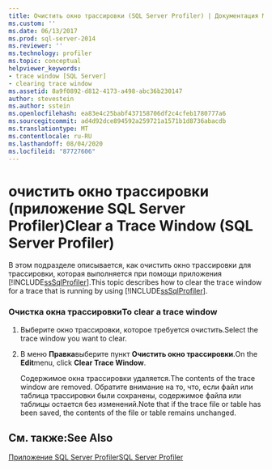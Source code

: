 ```yaml
---
title: Очистить окно трассировки (SQL Server Profiler) | Документация Майкрософт
ms.custom: ''
ms.date: 06/13/2017
ms.prod: sql-server-2014
ms.reviewer: ''
ms.technology: profiler
ms.topic: conceptual
helpviewer_keywords:
- trace window [SQL Server]
- clearing trace window
ms.assetid: 8a9f0892-d812-4173-a498-abc36b230147
author: stevestein
ms.author: sstein
ms.openlocfilehash: ea83e4c25babf437158706df2c4cfeb1780777a6
ms.sourcegitcommit: ad4d92dce894592a259721a1571b1d8736abacdb
ms.translationtype: MT
ms.contentlocale: ru-RU
ms.lasthandoff: 08/04/2020
ms.locfileid: "87727606"
---
```

# <a name="clear-a-trace-window-sql-server-profiler"></a><span data-ttu-id="fa4b4-102">очистить окно трассировки (приложение SQL Server Profiler)</span><span class="sxs-lookup"><span data-stu-id="fa4b4-102">Clear a Trace Window (SQL Server Profiler)</span></span>
  <span data-ttu-id="fa4b4-103">В этом подразделе описывается, как очистить окно трассировки для трассировки, которая выполняется при помощи приложения [!INCLUDE[ssSqlProfiler](../../includes/sssqlprofiler-md.md)].</span><span class="sxs-lookup"><span data-stu-id="fa4b4-103">This topic describes how to clear the trace window for a trace that is running by using [!INCLUDE[ssSqlProfiler](../../includes/sssqlprofiler-md.md)].</span></span>  
  
### <a name="to-clear-a-trace-window"></a><span data-ttu-id="fa4b4-104">Очистка окна трассировки</span><span class="sxs-lookup"><span data-stu-id="fa4b4-104">To clear a trace window</span></span>  
  
1.  <span data-ttu-id="fa4b4-105">Выберите окно трассировки, которое требуется очистить.</span><span class="sxs-lookup"><span data-stu-id="fa4b4-105">Select the trace window you want to clear.</span></span>  
  
2.  <span data-ttu-id="fa4b4-106">В меню **Правка**выберите пункт **Очистить окно трассировки**.</span><span class="sxs-lookup"><span data-stu-id="fa4b4-106">On the **Edit**menu, click **Clear Trace Window**.</span></span>  
  
     <span data-ttu-id="fa4b4-107">Содержимое окна трассировки удаляется.</span><span class="sxs-lookup"><span data-stu-id="fa4b4-107">The contents of the trace window are removed.</span></span> <span data-ttu-id="fa4b4-108">Обратите внимание на то, что, если файл или таблица трассировки были сохранены, содержимое файла или таблицы остается без изменений.</span><span class="sxs-lookup"><span data-stu-id="fa4b4-108">Note that if the trace file or table has been saved, the contents of the file or table remains unchanged.</span></span>  
  
## <a name="see-also"></a><span data-ttu-id="fa4b4-109">См. также:</span><span class="sxs-lookup"><span data-stu-id="fa4b4-109">See Also</span></span>  
 [<span data-ttu-id="fa4b4-110">Приложение SQL Server Profiler</span><span class="sxs-lookup"><span data-stu-id="fa4b4-110">SQL Server Profiler</span></span>](sql-server-profiler.md)  
  
  
